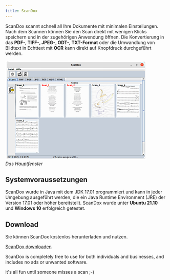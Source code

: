 ```yaml
---
title: ScanDox
---  
```


ScanDox scannt schnell all Ihre Dokumente mit minimalen Einstellungen. Nach dem
Scannen können Sie den Scan direkt mit wenigen Klicks speichern und in der zugehörigen
Anwendung öffnen. Die Konvertierung in das **PDF-, TIFF-, JPEG-, ODT-, TXT-Format** oder
die Umwandlung von Bildtext in Echttext mit **OCR** kann direkt auf Knopfdruck
durchgeführt werden.  

![](scandox_fenster01.png)  
*Das Hauptfenster*  

## Systemvoraussetzungen

ScanDox wurde in Java mit dem JDK 17.01 programmiert und kann in jeder Umgebung ausgeführt
werden, die ein Java Runtime Environment (JRE) der Version 17.01 oder höher bereitstellt.
ScanDox wurde unter **Ubuntu 21.10** und **Windows 10** erfolgreich getestet.

## Download

Sie können ScanDox kostenlos herunterladen und nutzen.

<a href="ScanDox_install.zip">ScanDox downloaden</a>  

ScanDox is completely free to use for both individuals and businesses,
and includes no ads or unwanted software.

it's all fun until someone misses a scan ;-)
